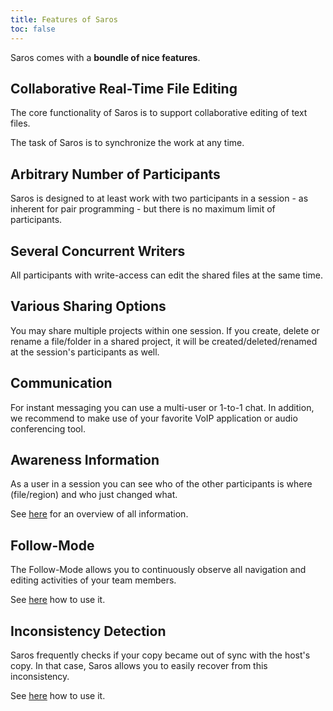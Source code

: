```yaml
---
title: Features of Saros
toc: false
---
```


Saros comes with a **boundle of nice features**.

## Collaborative Real-Time File Editing

The core functionality of Saros is to support collaborative editing of
text files.

The task of Saros is to synchronize the work at any time. 

## Arbitrary Number of Participants

Saros is designed to at least work with two participants in a session -
as inherent for pair programming - but there is no maximum limit of
participants.

## Several Concurrent Writers

All participants with write-access can edit the shared files at the same
time.

## Various Sharing Options

You may share multiple projects within one session. If you create, delete or rename
a file/folder in a shared project, it will be created/deleted/renamed at
the session's participants as well.

## Communication

For instant messaging you can use a multi-user or 1-to-1 chat.
In addition, we recommend to make use of your favorite VoIP application
or audio conferencing tool.

## Awareness Information

As a user in a session you can see who of the other participants is
where (file/region) and who just changed what.

See [here](awareness-information.md) for an overview of all information.

## Follow-Mode

The Follow-Mode allows you to continuously observe all navigation and
editing activities of your team members.

See [here](how-tos/follow-mode.md) how to use it.

## Inconsistency Detection

Saros frequently checks if your copy became out of sync with the host's
copy. In that case, Saros allows you to easily recover from this
inconsistency.

See [here](how-tos/resolve-desynchronization.md) how to use it.